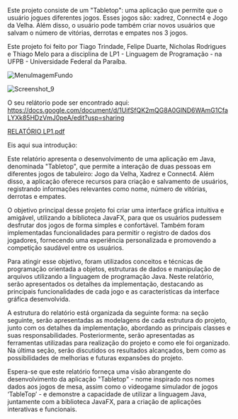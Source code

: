Este projeto consiste de um "Tabletop": uma aplicação que permite que o usuário jogues diferentes jogos. Esses jogos são: xadrez, Connect4 e Jogo da Velha. Além disso, o usuário pode também criar novos usuários que salvam o número de vitórias, derrotas e empates nos 3 jogos.

Este projeto foi feito por Tiago Trindade, Felipe Duarte, Nicholas Rodrigues e Thiago Melo para a disciplina de LP1 - Linguagem de Programação - na UFPB - Universidade Federal da Paraíba.


![MenuImagemFundo](https://github.com/trindadetiago/TableTop/assets/111463808/3d16cf4d-0e47-4e70-b5c8-c95235b11cf4)



![Screenshot_9](https://github.com/trindadetiago/TableTop/assets/111463808/7b068307-91ab-4ce3-883e-99c826f69127)



O seu relátorio pode ser encontrado aqui: https://docs.google.com/document/d/1UifSfQK2mQG8A0GIND6WAmG1CfaLYXk85HDzVmJ0peA/edit?usp=sharing

[RELATÓRIO LP1.pdf](https://github.com/trindadetiago/TableTop/files/11779890/RELATORIO.LP1.pdf)

Eis aqui sua introdução:

Este relatório apresenta o desenvolvimento de uma aplicação em Java, denominada "Tabletop", que permite a interação de duas pessoas em diferentes jogos de tabuleiro: Jogo da Velha, Xadrez e Connect4. Além disso, a aplicação oferece recursos para criação e salvamento de usuários, registrando informações relevantes como nome, número de vitórias, derrotas e empates.
	
  O objetivo principal desse projeto foi criar uma interface gráfica intuitiva e amigável, utilizando a biblioteca JavaFX, para que os usuários pudessem desfrutar dos jogos de forma simples e confortável. Também foram implementadas funcionalidades para permitir o registro de dados dos jogadores, fornecendo uma experiência personalizada e promovendo a competição saudável entre os usuários.
	
  Para atingir esse objetivo, foram utilizados conceitos e técnicas de programação orientada a objetos, estruturas de dados e manipulação de arquivos utilizando a linguagem de programação Java. Neste relatório, serão apresentados os detalhes da implementação, destacando as principais funcionalidades de cada jogo e as características da interface gráfica desenvolvida. 
	
  A estrutura do relatório está organizada da seguinte forma: na seção seguinte, serão apresentadas as modelagens de cada estrutura do projeto, junto com os detalhes da implementação, abordando as principais classes e suas responsabilidades. Posteriormente, serão apresentadas as ferramentas utilizadas para realização do projeto e como ele foi organizado. Na última seção, serão discutidos os resultados alcançados, bem como as possibilidades de melhorias e futuras expansões do projeto.
	
  Espera-se que este relatório forneça uma visão abrangente do desenvolvimento da aplicação "Tabletop" - nome inspirado nos nomes dados aos jogos de mesa, assim como o videogame simulador de jogos ‘TableTop’ - e demonstre a capacidade de utilizar a linguagem Java, juntamente com a biblioteca JavaFX, para a criação de aplicações interativas e funcionais.
